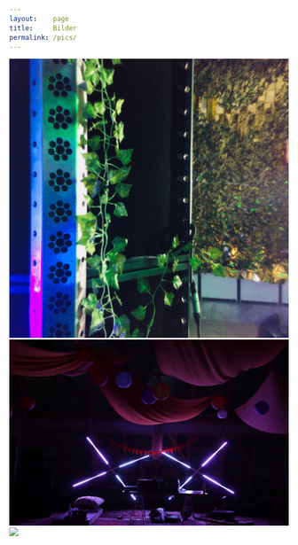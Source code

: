 ```yaml
---
layout:    page
title:     Bilder
permalink: /pics/
---
```


![](images/vsn_jungle_artsy.jpg)
![](images/cassiopeia-stripe.jpg)
![](images/vsn-pfungstadt.jpg)